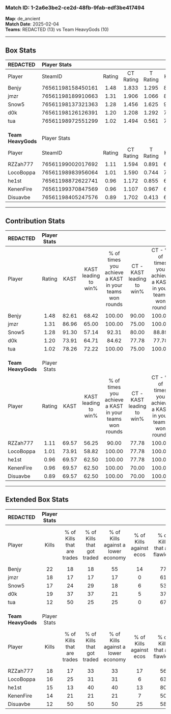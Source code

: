 ### Match ID: 1-2a6e3be2-ce2d-48fb-9fab-edf3be417494  
**Map**: de_ancient  
**Match Date**: 2025-02-04  
**Teams**: REDACTED (13) vs Team HeavyGods (10)  

---  

## Box Stats  

| **REDACTED**       | Player Stats      |        |           |          |       |      |       |         |        |      |     |
| :- | :- | :-: | :-: | :-: | :-: | :-: | :-: | :-: | :-: | :-: | :-: |
| Player             | SteamID           | Rating | CT Rating | T Rating | KAST  | ADR  | Kills | Assists | Deaths | K/D  | HS% |
| Benjy              | 76561198158450161 |  1.48  |   1.833   |  1.295   | 82.61 | 84.5 |  22   |    5    |   13   | 1.69 | 45  |
| jmzr               | 76561198189910663 |  1.31  |   1.906   |  1.066   | 86.96 | 80.5 |  18   |    6    |   15   | 1.20 | 50  |
| Snow5              | 76561198137321363 |  1.28  |   1.456   |  1.625   | 91.30 | 90.7 |  17   |    9    |   18   | 0.94 | 58  |
| d0k                | 76561198126126391 |  1.20  |   1.208   |  1.292   | 73.91 | 71.7 |  19   |    1    |   15   | 1.27 | 47  |
| tua                | 76561198972551299 |  1.02  |   1.494   |  0.561   | 78.26 | 68.0 |  12   |   11    |   14   | 0.86 | 16  |
|                    |                   |        |           |          |       |      |       |         |        |      |     |
|                    |                   |        |           |          |       |      |       |         |        |      |     |
|                    |                   |        |           |          |       |      |       |         |        |      |     |
| **Team HeavyGods** | Player Stats      |        |           |          |       |      |       |         |        |      |     |
| Player             | SteamID           | Rating | CT Rating | T Rating | KAST  | ADR  | Kills | Assists | Deaths | K/D  | HS% |
| RZZah777           | 76561199002017692 |  1.11  |   1.594   |  0.891   | 69.57 | 97.5 |  18   |    8    |   21   | 0.86 | 72  |
| LocoBoppa          | 76561198983956064 |  1.01  |   1.590   |  0.744   | 73.91 | 66.0 |  16   |    3    |   18   | 0.89 | 50  |
| he1st              | 76561198872622741 |  0.96  |   1.172   |  0.855   | 69.57 | 70.0 |  15   |    4    |   18   | 0.83 | 60  |
| KenenFire          | 76561199370847569 |  0.96  |   1.107   |  0.967   | 69.57 | 59.7 |  14   |    5    |   15   | 0.93 | 57  |
| Disuavbe           | 76561198405247576 |  0.89  |   1.702   |  0.413   | 69.57 | 65.7 |  12   |    7    |   16   | 0.75 | 41  |
---  

## Contribution Stats  

| **REDACTED**       | Player Stats |       |                      |                                                        |                           |                                                             |                          |                                                            |
| :- | :-: | :-: | :-: | :-: | :-: | :-: | :-: | :-: |
| Player             |    Rating    | KAST  | KAST leading to win% | % of times you achieve a KAST in your teams won rounds | CT - KAST leading to win% | CT - % of times you achieve a KAST in your teams won rounds | T - KAST leading to win% | T - % of times you achieve a KAST in your teams won rounds |
| Benjy              |     1.48     | 82.61 |        68.42         |                         100.00                         |           90.00           |                           100.00                            |          44.44           |                           100.00                           |
| jmzr               |     1.31     | 86.96 |        65.00         |                         100.00                         |           75.00           |                           100.00                            |          50.00           |                           100.00                           |
| Snow5              |     1.28     | 91.30 |        57.14         |                         92.31                          |           80.00           |                            88.89                            |          36.36           |                           100.00                           |
| d0k                |     1.20     | 73.91 |        64.71         |                         84.62                          |           77.78           |                            77.78                            |          50.00           |                           100.00                           |
| tua                |     1.02     | 78.26 |        72.22         |                         100.00                         |           75.00           |                           100.00                            |          66.67           |                           100.00                           |
|                    |              |       |                      |                                                        |                           |                                                             |                          |                                                            |
|                    |              |       |                      |                                                        |                           |                                                             |                          |                                                            |
|                    |              |       |                      |                                                        |                           |                                                             |                          |                                                            |
| **Team HeavyGods** | Player Stats |       |                      |                                                        |                           |                                                             |                          |                                                            |
| Player             |    Rating    | KAST  | KAST leading to win% | % of times you achieve a KAST in your teams won rounds | CT - KAST leading to win% | CT - % of times you achieve a KAST in your teams won rounds | T - KAST leading to win% | T - % of times you achieve a KAST in your teams won rounds |
| RZZah777           |     1.11     | 69.57 |        56.25         |                         90.00                          |           77.78           |                           100.00                            |          28.57           |                           66.67                            |
| LocoBoppa          |     1.01     | 73.91 |        58.82         |                         100.00                         |           77.78           |                           100.00                            |          37.50           |                           100.00                           |
| he1st              |     0.96     | 69.57 |        62.50         |                         100.00                         |           77.78           |                           100.00                            |          42.86           |                           100.00                           |
| KenenFire          |     0.96     | 69.57 |        62.50         |                         100.00                         |           70.00           |                           100.00                            |          50.00           |                           100.00                           |
| Disuavbe           |     0.89     | 69.57 |        62.50         |                         100.00                         |           70.00           |                           100.00                            |          50.00           |                           100.00                           |
---  

## Extended Box Stats  

| **REDACTED**       | Player Stats |                            |                            |                                    |                         |                              |                                 |        |                             |                                     |                          |                               |                            |
| :- | :-: | :-: | :-: | :-: | :-: | :-: | :-: | :-: | :-: | :-: | :-: | :-: | :-: |
| Player             |    Kills     | % of Kills that are trades | % of Kills that got traded | % of Kills against a lower economy | % of Kills against ecos | % of Kills that are flawless | % of Kills that are close duels | Deaths | % of Deaths that get traded | % of Deaths against a lower economy | % of Deaths against ecos | % of Deaths that are flawless | % of Deaths that are close |
| Benjy              |      22      |             18             |             18             |                 55                 |           14            |              77              |                0                |   13   |             31              |                 15                  |            0             |              62               |             0              |
| jmzr               |      18      |             17             |             17             |                 17                 |            0            |              61              |                6                |   15   |             53              |                 20                  |            0             |              60               |             0              |
| Snow5              |      17      |             24             |             29             |                 18                 |            6            |              53              |                6                |   18   |             61              |                 28                  |            0             |              56               |             6              |
| d0k                |      19      |             37             |             37             |                 21                 |            5            |              37              |                5                |   15   |             13              |                 20                  |            0             |              80               |             0              |
| tua                |      12      |             50             |             25             |                 25                 |            0            |              67              |                8                |   14   |              7              |                 29                  |            0             |              50               |             0              |
|                    |              |                            |                            |                                    |                         |                              |                                 |        |                             |                                     |                          |                               |                            |
|                    |              |                            |                            |                                    |                         |                              |                                 |        |                             |                                     |                          |                               |                            |
|                    |              |                            |                            |                                    |                         |                              |                                 |        |                             |                                     |                          |                               |                            |
| **Team HeavyGods** | Player Stats |                            |                            |                                    |                         |                              |                                 |        |                             |                                     |                          |                               |                            |
| Player             |    Kills     | % of Kills that are trades | % of Kills that got traded | % of Kills against a lower economy | % of Kills against ecos | % of Kills that are flawless | % of Kills that are close duels | Deaths | % of Deaths that get traded | % of Deaths against a lower economy | % of Deaths against ecos | % of Deaths that are flawless | % of Deaths that are close |
| RZZah777           |      18      |             17             |             33             |                 33                 |           17            |              56              |                6                |   21   |             24              |                 29                  |            10            |              62               |             10             |
| LocoBoppa          |      16      |             25             |             31             |                 31                 |            6            |              63              |                0                |   18   |             33              |                 28                  |            11            |              56               |             6              |
| he1st              |      15      |             13             |             40             |                 40                 |           13            |              80              |                0                |   18   |             11              |                 28                  |            11            |              67               |             0              |
| KenenFire          |      14      |             21             |             21             |                 21                 |            7            |              50              |                0                |   15   |             20              |                 33                  |            20            |              67               |             0              |
| Disuavbe           |      12      |             50             |             50             |                 50                 |           25            |              58              |                0                |   16   |             38              |                 31                  |            13            |              44               |             6              |
